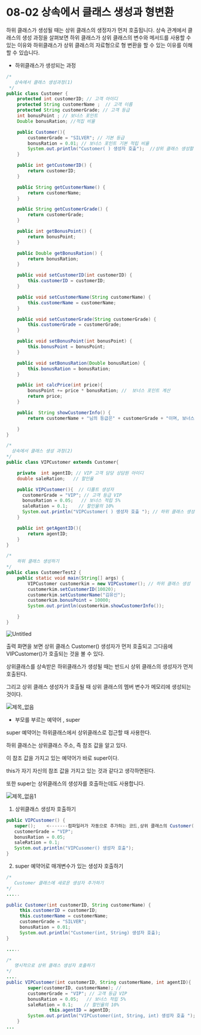# 08-02 상속에서 클래스 생성과 형변환

하위 클래스가 생성될 때는 상위 클래스의 생정자가 먼저 호출됩니다. 상속 관계에서 클래스의 생성 과정을 살펴보면 하위 클래스가 상위 클래스의 변수와 메서드를 사용할 수 있는 이유와 하위클래스가 상위 클래스의 자료형으로 형 변환을 할 수 있는 이유를 이해할 수 있습니다.

- 하위클래스가 생성되는 과정

```java
/*
   상속에서 클래스 생성과정(1)
 */
public class Customer {
    protected int customerID; // 고객 아이디
    protected String customerName ;  // 고객 이름
    protected String customerGrade; // 고객 등급
    int bonusPoint ; // 보너스 포인트
    Double bonusRation; //적집 비율

    public Customer(){
        customerGrade = "SILVER"; // 기본 등급
        bonusRation = 0.01; // 보너스 포인트 기본 적립 비율
        System.out.println("Customer( ) 생성자 호출");  //상위 클래스 생성할 때 콘솔 출력문
    }

    public int getCustomerID() {
        return customerID;
    }

    public String getCustomerName() {
        return customerName;
    }

    public String getCustomerGrade() {
        return customerGrade;
    }

    public int getBonusPoint() {
        return bonusPoint;
    }

    public Double getBonusRation() {
        return bonusRation;
    }

    public void setCustomerID(int customerID) {
        this.customerID = customerID;
    }

    public void setCustomerName(String customerName) {
        this.customerName = customerName;
    }

    public void setCustomerGrade(String customerGrade) {
        this.customerGrade = customerGrade;
    }

    public void setBonusPoint(int bonusPoint) {
        this.bonusPoint = bonusPoint;
    }

    public void setBonusRation(Double bonusRation) {
        this.bonusRation = bonusRation;
    }

    public int calcPrice(int price){
        bonusPoint += price * bonusRation; //  보너스 포인트 계산
        return price;
    }

    public  String showCustomerInfo() {
        return customerName + "님의 등급은" + customerGrade + "이며, 보너스 포인트는" + bonusPoint + "입니다.";

    }
}
```

 

```java
/*
  상속에서 클래스 생성 과정(2)
*/
public class VIPCustomer extends Customer{

    private  int agentID; // VIP 고객 담당 상담원 아이디
    double saleRation;   // 할인율

    public VIPCustomer(){  // 디폴트 생성자
      customerGrade = "VIP"; // 고객 등급 VIP
      bonusRation = 0.05;   // 보너스 적립 5%
      saleRation = 0.1;    // 할인율의 10%
      System.out.println("VIPCustomer( ) 생성자 호출 "); // 하위 클래스 생성할 떄 콘솔 출력문
    }

    public int getAgentID(){
        return agentID;
    }
}
```

```java
/*
	하위 클래스 생성하기
*/
public class CustomerTest2 {
    public static void main(String[] args) {
        VIPCustomer customerkim = new VIPCustomer(); // 하위 클래스 생성
        customerkim.setCustomerID(10020);
        customerkim.setCustomerName("김유신");
        customerkim.bonusPoint = 10000;
        System.out.println(customerkim.showCustomerInfo());

    }
}
```

![Untitled](https://user-images.githubusercontent.com/56623911/134194930-56d3e89b-0197-4991-bdfc-e2c8845582bf.png)


출력 화면을 보면 상위 클래스 Customer() 생성자가 먼저 호출되고 그다음에 VIPCustomer()가 호출되는 것을 볼 수 있다.

상위클래스를 상속받은 하위클래스가 생성될 때는 반드시 상위 클래스의 생성자가 먼저 호출된다.

그리고 상위 클래스 생성자가 호출될 때 상위 클래스의 멤버 변수가 메모리에 생성되는 것이다.

![제목_없음](https://user-images.githubusercontent.com/56623911/134194994-3f498ad4-594f-4e71-b616-881309af28ac.png)


- 부모를 부르는 예약어 , super

super 예약어는 하위클래스에서 상위클래스로 접근할 때 사용한다.

하위 클래스는 상위클래스 주소, 즉 참조 값을 알고 있다.

이 참조 값을 가지고 있는 예약어가 바로 super이다.

this가 자기 자신의 참조 값을 가지고 있는 것과 같다고 생각하면된다.

또한 super는 상위클래스의 생성자를 호출하는데도 사용합니다.


![제목_없음1](https://user-images.githubusercontent.com/56623911/134195034-8e5a319c-7c6b-438e-9d1c-a4eb70fc417c.png)


1) 상위클래스 생성자 호출하기

```java
public VIPCustomer() {
   super();    <-------컴파일러가 자동으로 추가하는 코드,상위 클래스의 Customer()가 호출됨 
   customerGrade = "VIP";
   bonusRation = 0.05;
   saleRation = 0.1;
   System.out.println("VIPCusomer() 생성자 호출");
}

```

2) super 예약어로 매개변수가 있는 생성자 호출하기

```java
/*
   Customer 클래스에 새로운 생성자 추가하기
*/
.....

public Customer(int customerID, String customerName) {
     this.customerID = customerID;
     this.customerName = customerName;
     customerGrade = "SILVER";
     bonusRation = 0.01;
     System.out.println("Customer(int, String) 생성자 호출);
}

.....
```

```java
/*
   명시적으로 상위 클래스 생성자 호출하기
*/
....
public VIPCustomer(int customerID, String customerName, int agentID){  // 디폴트 생성자
        super(customerID, customerName); //
        customerGrade = "VIP"; // 고객 등급 VIP
        bonusRation = 0.05;   // 보너스 적립 5%
        saleRation = 0.1;    // 할인율의 10%
				this.agentID = agentID;
        System.out.println("VIPCustomer(int, String, int) 생성자 호출 ");
    }
...
```
